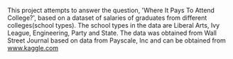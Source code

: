 This project attempts to answer the question, 'Where It Pays To Attend College?', based on a dataset of salaries of graduates from different colleges(school types). The school types in the data are Liberal Arts, Ivy League, Engineering, Party and State. The data was obtained from Wall Street Journal based on data from Payscale, Inc and can be obtained from www.kaggle.com
